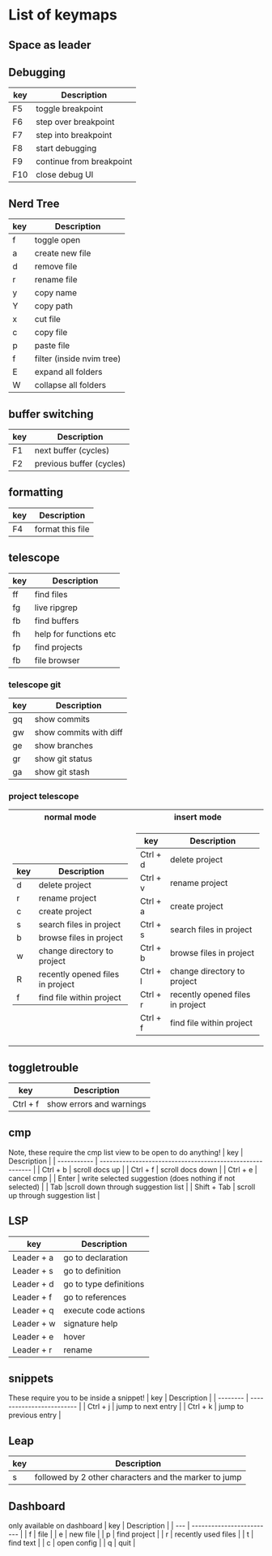 # List of keymaps

## Space as leader

## Debugging
| key | Description               |
| --- | ------------------------- |
| F5  | toggle breakpoint         |
| F6  | step over breakpoint      |
| F7  | step into breakpoint      |
| F8  | start debugging           |
| F9  | continue from breakpoint  |
| F10 | close debug UI            |

## Nerd Tree
| key | Description               |
| --- | ------------------------- |
| f   |toggle open                |
| a   |create new file            |
| d   |remove file                |
| r   |rename file                |
| y   |copy name                  |
| Y   |copy path                  |
| x   |cut file                   |
| c   |copy file                  |
| p   |paste file                 |
| f   |filter (inside nvim tree)  |
| E   |expand all folders         |
| W   |collapse all folders       |

## buffer switching
| key | Description               |
| --- | ------------------------- |
| F1  | next buffer (cycles)      |
| F2  | previous buffer (cycles)  |

## formatting
| key | Description               |
| --- | ------------------------- |
| F4  | format this file          |

## telescope
| key | Description               |
| --- | ------------------------- |
| ff  | find files                |
| fg  | live ripgrep              |
| fb  | find buffers              |
| fh  | help for functions etc    |
| fp  | find projects             |
| fb  | file browser              |

### telescope git
| key        | Description               |
| ---------- | ------------------------- |
| <leader>gq | show commits              |
| <leader>gw | show commits with diff    |
| <leader>ge | show branches             | 
| <leader>gr | show git status           |
| <leader>ga | show git stash            | 

### project telescope
<table> <tr> <th> normal mode </th> <th> insert mode </th></tr>
<tr> <td>

| key | Description                       |
| --- | --------------------------------- |
|  d  | delete project                    |
|  r  | rename project                    |
|  c  | create project                    |
|  s  | search files in project           |
|  b  | browse files in project           |
|  w  | change directory to project       |
|  R  | recently opened files in project  |
|  f  | find file within project          |
</td> <td>

| key      | Description                       |
| -------- | --------------------------------- |
| Ctrl + d | delete project                    |
| Ctrl + v | rename project                    |
| Ctrl + a | create project                    |
| Ctrl + s | search files in project           |
| Ctrl + b | browse files in project           |
| Ctrl + l | change directory to project       |
| Ctrl + r | recently opened files in project  |
| Ctrl + f | find file within project          |

</td> </tr> </table>


## toggletrouble
| key      | Description               |
| -------- | ------------------------- |
| Ctrl + f | show errors and warnings  |

## cmp
Note, these require the cmp list view to be open to do anything!
| key         | Description                                               |
| ----------- | --------------------------------------------------------- |
| Ctrl + b    | scroll docs up                                            |
| Ctrl + f    | scroll docs down                                          |
| Ctrl + e    | cancel cmp                                                |
| Enter       | write selected suggestion (does nothing if not selected)  |
| Tab         |scroll down through suggestion list                        |
| Shift + Tab | scroll up through suggestion list                         |

## LSP 
| key         |  Description           |
| ----------- | ---------------------- |
|  Leader + a | go to declaration      |
|  Leader + s | go to definition       |
|  Leader + d | go to type definitions |
|  Leader + f | go to references       |
|  Leader + q | execute code actions   |
|  Leader + w | signature help         |
|  Leader + e | hover                  |
|  Leader + r | rename                 |

## snippets
These require you to be inside a snippet!
| key      | Description               |
| -------- | ------------------------- |
| Ctrl + j | jump to next entry        |
| Ctrl + k | jump to previous entry    |

## Leap
| key      | Description                                            |
| -------- | ------------------------------------------------------ |
| s        | followed by 2 other characters and the marker to jump  |

## Dashboard
only available on dashboard
| key | Description               |
| --- | ------------------------- |
|  f  | file                      |
|  e  | new file                  |
|  p  | find project              |
|  r  | recently used files       |
|  t  | find text                 |
|  c  | open config               |
|  q  | quit                      |

